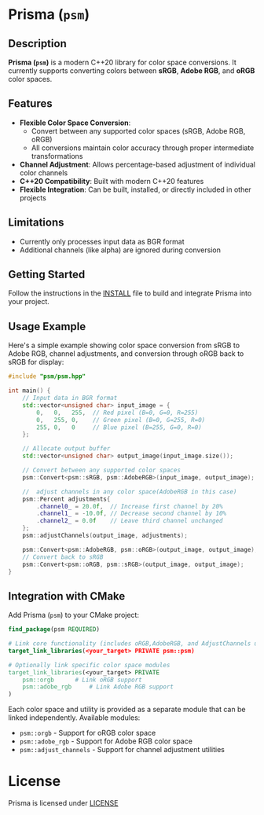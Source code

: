 # Prisma (`psm`)

## Description

**Prisma (`psm`)** is a modern C++20 library for color space conversions. It
currently supports converting colors between **sRGB**, **Adobe RGB**, and
**oRGB** color spaces.

## Features

- **Flexible Color Space Conversion**:
  - Convert between any supported color spaces (sRGB, Adobe RGB, oRGB)
  - All conversions maintain color accuracy through proper intermediate
    transformations
- **Channel Adjustment**: Allows percentage-based adjustment of individual color
  channels
- **C++20 Compatibility**: Built with modern C++20 features
- **Flexible Integration**: Can be built, installed, or directly included in
  other projects

## Limitations

- Currently only processes input data as BGR format
- Additional channels (like alpha) are ignored during conversion

## Getting Started

Follow the instructions in the [INSTALL](INSTALL.md) file to build and integrate
Prisma into your project.

## Usage Example

Here's a simple example showing color space conversion from sRGB to Adobe RGB,
channel adjustments, and conversion through oRGB back to sRGB for display:

```cpp
#include "psm/psm.hpp"

int main() {
    // Input data in BGR format
    std::vector<unsigned char> input_image = {
        0,   0,   255,  // Red pixel (B=0, G=0, R=255)
        0,   255, 0,    // Green pixel (B=0, G=255, R=0)
        255, 0,   0     // Blue pixel (B=255, G=0, R=0)
    };

    // Allocate output buffer
    std::vector<unsigned char> output_image(input_image.size());

    // Convert between any supported color spaces
    psm::Convert<psm::sRGB, psm::AdobeRGB>(input_image, output_image);

    //  adjust channels in any color space(AdobeRGB in this case)
    psm::Percent adjustments{
        .channel0_ = 20.0f,  // Increase first channel by 20%
        .channel1_ = -10.0f, // Decrease second channel by 10%
        .channel2_ = 0.0f    // Leave third channel unchanged
    };
    psm::adjustChannels(output_image, adjustments);

    psm::Convert<psm::AdobeRGB, psm::oRGB>(output_image, output_image);
    // Convert back to sRGB
    psm::Convert<psm::oRGB, psm::sRGB>(output_image, output_image);
}
```

## Integration with CMake

Add Prisma (`psm`) to your CMake project:

```cmake
find_package(psm REQUIRED)

# Link core functionality (includes oRGB,AdobeRGB, and AdjustChannels utility)
target_link_libraries(<your_target> PRIVATE psm::psm)

# Optionally link specific color space modules
target_link_libraries(<your_target> PRIVATE
    psm::orgb      # Link oRGB support
    psm::adobe_rgb     # Link Adobe RGB support
)
```

Each color space and utility is provided as a separate module that can be linked independently. Available modules:
- `psm::orgb` - Support for oRGB color space
- `psm::adobe_rgb` - Support for Adobe RGB color space
- `psm::adjust_channels` - Support for channel adjustment utilities

# License

Prisma is licensed under [LICENSE](LICENSE)
